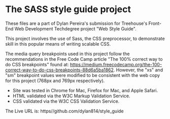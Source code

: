 # The SASS style guide project
These files are a part of Dylan Pereira's submission for Treehouse's Front-End Web Development Techdegree project "Web Style Guide". 

This project involves the use of Sass, the CSS preprocessor, to demonstrate skill in this popular means of writing scalable CSS.

The media query breakpoints used in this project follow the recommendations in the Free Code Camp article "The 100% correct way to do CSS breakpoints" found at: https://medium.freecodecamp.org/the-100-correct-way-to-do-css-breakpoints-88d6a5ba1862. However, the "xs" and "sm" breakpoint values were modified to be consistent with the web copy for this project (768px and 769px respectively).

- Site was tested in Chrome for Mac, Firefox for Mac, and Apple Safari.
- HTML validated via the W3C Markup Validation Service.
- CSS validated via the W3C CSS Validation Service.

The Live URL is: https//github.com/dylan814/style_guide
